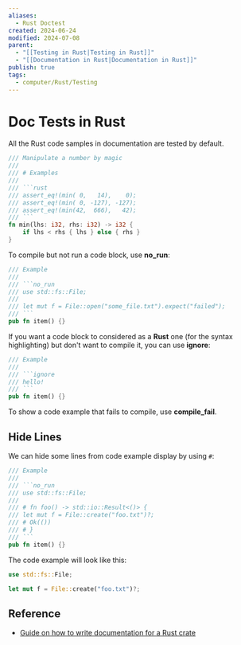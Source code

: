 ```yaml
---
aliases:
  - Rust Doctest
created: 2024-06-24
modified: 2024-07-08
parent:
  - "[[Testing in Rust|Testing in Rust]]"
  - "[[Documentation in Rust|Documentation in Rust]]"
publish: true
tags:
  - computer/Rust/Testing
---
```


# Doc Tests in Rust

All the Rust code samples in documentation are tested by default.
```rust
/// Manipulate a number by magic
///
/// # Examples
///
/// ```rust
/// assert_eq!(min( 0,   14),    0);
/// assert_eq!(min( 0, -127), -127);
/// assert_eq!(min(42,  666),   42);
/// ```
fn min(lhs: i32, rhs: i32) -> i32 {
	if lhs < rhs { lhs } else { rhs }
}
```

To compile but not run a code block, use **no_run**:

```rust
/// Example
///
/// ```no_run
/// use std::fs::File;
///
/// let mut f = File::open("some_file.txt").expect("failed");
/// ```
pub fn item() {}
```

If you want a code block to considered as a **Rust** one (for the syntax highlighting) but don't want to compile it, you can use **ignore**:
```rust
/// Example
///
/// ```ignore
/// hello!
/// ```
pub fn item() {}
```

To show a code example that fails to compile, use **compile_fail**.

## Hide Lines
We can hide some lines from code example display by using `#`:

```rust
/// Example
///
/// ```no_run
/// use std::fs::File;
///
/// # fn foo() -> std::io::Result<()> {
/// let mut f = File::create("foo.txt")?;
/// # Ok(())
/// # }
/// ```
pub fn item() {}
```

The code example will look like this:

```rust
use std::fs::File;

let mut f = File::create("foo.txt")?;
```
## Reference
- [Guide on how to write documentation for a Rust crate](https://blog.guillaume-gomez.fr/articles/2020-03-12+Guide+on+how+to+write+documentation+for+a+Rust+crate)